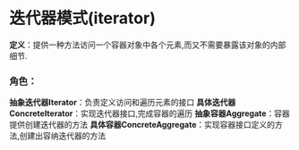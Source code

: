 # 迭代器模式(iterator)

**定义**：提供一种方法访问一个容器对象中各个元素,而又不需要暴露该对象的内部细节.

### 角色：

**抽象迭代器Iterator**：负责定义访问和遍历元素的接口
**具体迭代器ConcreteIterator**：实现迭代器接口,完成容器的遍历
**抽象容器Aggregate**：容器提供创建迭代器的方法
**具体容器ConcreteAggregate**：实现容器接口定义的方法,创建出容纳迭代器的方法